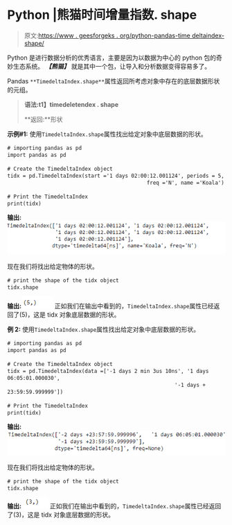 # Python |熊猫时间增量指数. shape

> 原文:[https://www . geesforgeks . org/python-pandas-time deltaindex-shape/](https://www.geeksforgeeks.org/python-pandas-timedeltaindex-shape/)

Python 是进行数据分析的优秀语言，主要是因为以数据为中心的 python 包的奇妙生态系统。 ***【熊猫】*** 就是其中一个包，让导入和分析数据变得容易多了。

Pandas `**TimedeltaIndex.shape**`属性返回所考虑对象中存在的底层数据形状的元组。

> **语法:t1】timedeletendex . shape**
> 
> **返回:**形状

**示例#1:** 使用`TimedeltaIndex.shape`属性找出给定对象中底层数据的形状。

```
# importing pandas as pd
import pandas as pd

# Create the TimedeltaIndex object
tidx = pd.TimedeltaIndex(start ='1 days 02:00:12.001124', periods = 5,
                                             freq ='N', name ='Koala')

# Print the TimedeltaIndex
print(tidx)
```

**输出:**
![](img/75ab1c0367ba57bef5326586ed03f7f9.png)

现在我们将找出给定物体的形状。

```
# print the shape of the tidx object
tidx.shape
```

**输出:**
![](img/86451a962d52e840bcda9a3bf2bfee49.png)
正如我们在输出中看到的，`TimedeltaIndex.shape`属性已经返回了(5)，这是 tidx 对象底层数据的形状。

**例 2:** 使用`TimedeltaIndex.shape`属性找出给定对象中底层数据的形状。

```
# importing pandas as pd
import pandas as pd

# Create the TimedeltaIndex object
tidx = pd.TimedeltaIndex(data =['-1 days 2 min 3us 10ns', '1 days 06:05:01.000030',
                                                      '-1 days + 23:59:59.999999'])

# Print the TimedeltaIndex
print(tidx)
```

**输出:**
![](img/9fcfc935fbe07b4e4e3e3328815e648a.png)

现在我们将找出给定物体的形状。

```
# print the shape of the tidx object
tidx.shape
```

**输出:**
![](img/8ce502f8bd5eaf9430d47f0d5bcd7b2a.png)
正如我们在输出中看到的，`TimedeltaIndex.shape`属性已经返回了(3)，这是 tidx 对象底层数据的形状。